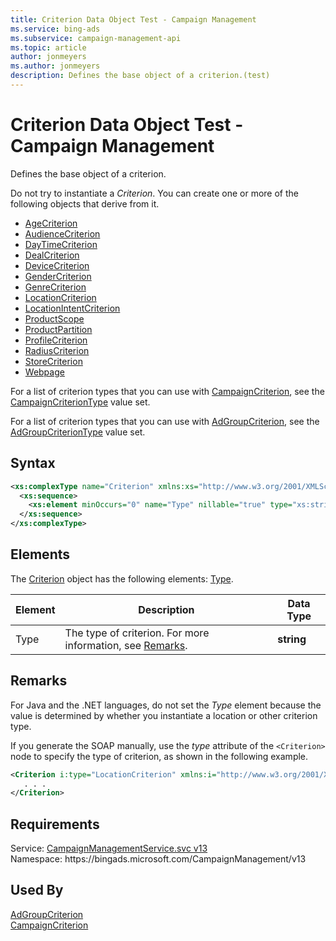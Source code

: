 ```yaml
---
title: Criterion Data Object Test - Campaign Management
ms.service: bing-ads
ms.subservice: campaign-management-api
ms.topic: article
author: jonmeyers
ms.author: jonmeyers
description: Defines the base object of a criterion.(test)
---
```

# Criterion Data Object Test - Campaign Management
Defines the base object of a criterion.

Do not try to instantiate a *Criterion*. You can create one or more of the following objects that derive from it.

- [AgeCriterion](agecriterion.md)  
- [AudienceCriterion](audiencecriterion.md)  
- [DayTimeCriterion](daytimecriterion.md)  
- [DealCriterion](dealcriterion.md)
- [DeviceCriterion](devicecriterion.md)  
- [GenderCriterion](gendercriterion.md)
- [GenreCriterion](genrecriterion.md)
- [LocationCriterion](locationcriterion.md)  
- [LocationIntentCriterion](locationintentcriterion.md)  
- [ProductScope](productscope.md)  
- [ProductPartition](productpartition.md)  
- [ProfileCriterion](profilecriterion.md)  
- [RadiusCriterion](radiuscriterion.md)  
- [StoreCriterion](storecriterion.md)  
- [Webpage](webpage.md)  

For a list of criterion types that you can use with [CampaignCriterion](campaigncriterion.md), see the [CampaignCriterionType](campaigncriteriontype.md) value set.

For a list of criterion types that you can use with [AdGroupCriterion](adgroupcriterion.md), see the [AdGroupCriterionType](adgroupcriteriontype.md) value set.

## Syntax
```xml
<xs:complexType name="Criterion" xmlns:xs="http://www.w3.org/2001/XMLSchema">
  <xs:sequence>
    <xs:element minOccurs="0" name="Type" nillable="true" type="xs:string" />
  </xs:sequence>
</xs:complexType>
```

## <a name="elements"></a>Elements

The [Criterion](criterion.md) object has the following elements: [Type](#type).

|Element|Description|Data Type|
|-----------|---------------|-------------|
|<a name="type"></a>Type|The type of criterion. For more information, see [Remarks](#remarks).|**string**|

## <a name="remarks"></a>Remarks
For Java and the .NET languages, do not set the *Type* element because the value is determined by whether you instantiate a location or other criterion type.

If you generate the SOAP manually, use the *type* attribute of the `<Criterion>` node to specify the type of criterion, as shown in the following example.

```xml
<Criterion i:type="LocationCriterion" xmlns:i="http://www.w3.org/2001/XMLSchema-instance">
   . . .
</Criterion>
```

## Requirements
Service: [CampaignManagementService.svc v13](https://campaign.api.bingads.microsoft.com/Api/Advertiser/CampaignManagement/v13/CampaignManagementService.svc)  
Namespace: https\://bingads.microsoft.com/CampaignManagement/v13  

## Used By
[AdGroupCriterion](adgroupcriterion.md)  
[CampaignCriterion](campaigncriterion.md)  
